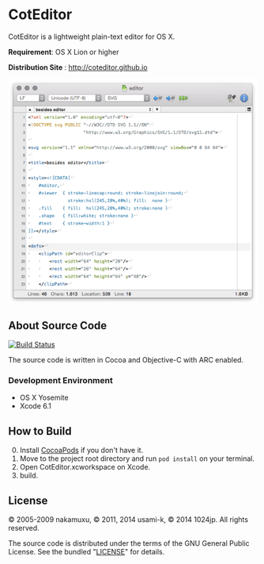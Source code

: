 
CotEditor
=============================

CotEditor is a lightweight plain-text editor for OS X.

__Requirement__: OS X Lion or higher

__Distribution Site__ : <http://coteditor.github.io>

![screenshot](screenshot.png)



About Source Code
-----------------------------
[![Build Status](https://travis-ci.org/coteditor/CotEditor.png)](https://travis-ci.org/coteditor/CotEditor)

The source code is written in Cocoa and Objective-C with ARC enabled.


### Development Environment
- OS X Yosemite
- Xcode 6.1



How to Build
-----------------------------
0. Install [CocoaPods](http://cocoapods.org) if you don't have it.
1. Move to the project root directory and run `pod install` on your terminal.
2. Open CotEditor.xcworkspace on Xcode.
3. build.



License
-----------------------------
© 2005-2009 nakamuxu,
© 2011, 2014 usami-k,
© 2014 1024jp.
All rights reserved.

The source code is distributed under the terms of the GNU General Public License. See the bundled "[LICENSE](LICENSE)" for details.

